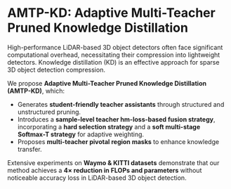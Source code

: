 # AMTP-KD: Adaptive Multi-Teacher Pruned Knowledge Distillation  

High-performance LiDAR-based 3D object detectors often face significant computational overhead, necessitating their compression into lightweight detectors. Knowledge distillation (KD) is an effective approach for sparse 3D object detection compression.  

We propose **Adaptive Multi-Teacher Pruned Knowledge Distillation (AMTP-KD)**, which:  
- Generates **student-friendly teacher assistants** through structured and unstructured pruning.  
- Introduces a **sample-level teacher hm-loss-based fusion strategy**, incorporating a **hard selection strategy** and a **soft multi-stage Softmax-T strategy** for adaptive weighting.  
- Proposes **multi-teacher pivotal region masks** to enhance knowledge transfer.  

Extensive experiments on **Waymo & KITTI datasets** demonstrate that our method achieves a **4× reduction in FLOPs and parameters** without noticeable accuracy loss in LiDAR-based 3D object detection.  



